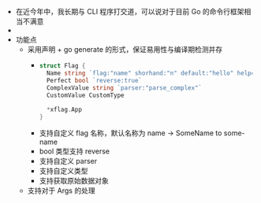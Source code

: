 - 在近今年中，我长期与 CLI 程序打交道，可以说对于目前 Go 的命令行框架相当不满意
-
- 功能点
	- 采用声明 + go generate 的形式，保证易用性与编译期检测并存
		- ```go
		  struct Flag {
		    Name string `flag:"name" shorhand:"n" default:"hello" help="The name"`
		    Perfect bool `reverse:true`
		    ComplexValue string `parser:"parse_complex"`
		    CustomValue CustomType
		    
		    *xflag.App
		  }
		  ```
		- 支持自定义 flag 名称，默认名称为 name -> SomeName to some-name
		- bool 类型支持 reverse
		- 支持自定义 parser
		- 支持自定义类型
		- 支持获取原始数据对象
	- 支持对于 Args 的处理
